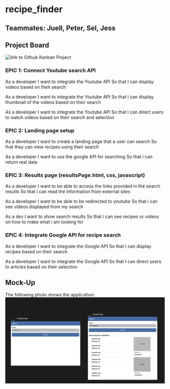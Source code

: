 # recipe_finder

## Teammates: Juell, Peter, Sel, Jess

## Project Board

![link to Github Kanban Project](https://github.com/peterkim1025/recipe_finder)

### EPIC 1: Connect Youtube search API

As a developer
I want to integrate the Youtube API
So that I can display videos based on their search

As a developer
I want to integrate the Youtube API
So that I can display thumbnail of the videos based on their search

As a developer
I want to integrate the Youtube API
So that I can direct users to watch videos based on their search and selection

### EPIC 2: Landing page setup

As a developer
I want to create a landing page that a user can search
So that they can view recipes using their search

As a developer
I want to use the google API for searching
So that i can return real data

### EPIC 3: Results page (resultsPage.html, css, javascript)

As a developer
I want to be able to access the links provided in the search results
So that i can read the information from external sites

As a developer
I want to be able to be redirected to youtube
So that i can see videos displayed from my search

As a dev
I want to show search results
So that i can see recipes or videos on how to make what i am looking for

### EPIC 4: Integrate Google API for recipe search

As a developer
I want to integrate the Google API
So that I can display recipes based on their search

As a developer
I want to integrate the Google API
So that I can direct users to articles based on their selection

## Mock-Up

The following photo shows the application:
![Mockup of project](./assets/imgs/Screenshot%202023-09-26%20at%2010.31.18%20PM.png)

